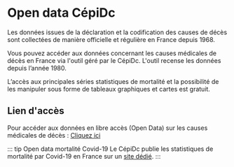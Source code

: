 # Open data CépiDc
<!-- SPDX-License-Identifier: MPL-2.0 -->

Les données issues de la déclaration et la codification des causes de décès sont collectées de manière officielle et régulière en France depuis 1968.

Vous pouvez accéder aux données concernant les causes médicales de décès en France via l'outil géré par le CépiDc. L'outil recense les données depuis l’année 1980.

L’accès aux principales séries statistiques de mortalité et la possibilité de les manipuler sous forme de tableaux graphiques et cartes est gratuit.

## Lien d'accès
Pour accéder aux données en libre accès (Open Data) sur les causes médicales de décès : [Cliquez ici](https://www.cepidc.inserm.fr/causes-medicales-de-deces/interroger-les-donnees-de-mortalite) 

::: tip Open data mortalité Covid-19
Le CépiDc publie les statistiques de mortalité par Covid-19 en France sur un [site dédié](https://opendata.idf.inserm.fr/cepidc/covid-19/).
:::
